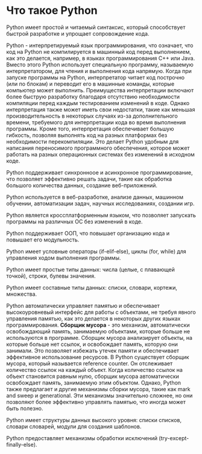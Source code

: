 # Что такое Python

Python имеет простой и читаемый синтаксис, который способствует быстрой разработке и упрощает сопровождение кода.

Python - интерпретируемый язык программирования, что означает, что код на Python не компилируется в машинный код перед выполнением, как это делается, например, в языках программирования C++ или Java. Вместо этого Python использует специальную программу, называемую интерпретатором, для чтения и выполнения кода напрямую. Когда при запуске программы на Python, интерпретатор читает код построчно (или по блокам) и переводит его в машинные команды, которые компьютер может выполнить. Преимущества интерпретации включают более быструю разработку благодаря отсутствию необходимости компиляции перед каждым тестированием изменений в коде. Однако интерпретация также может иметь свои недостатки, такие как меньшая производительность в некоторых случаях из-за дополнительного времени, требуемого для интерпретации кода во время выполнения программы. Кроме того, интерпретация обеспечивает большую гибкость, позволяя выполнять код на разных платформах без необходимости перекомпиляции. Это делает Python удобным для написания переносимого программного обеспечения, которое может работать на разных операционных системах без изменений в исходном коде.

Python поддерживает синхронноое и асинхронное программирование, что позволяет эффективно решать задачи, такие как обработка большого количества данных, создание веб-приложений.

Python используется в веб-разработке, анализе данных, машинном обучении, автоматизации задач, научных исследованиях, создании игр.

Python является кроссплатформенным языком, что позволяет запускать программы на различных ОС без изменений в коде.

Python поддерживает ООП, что повышает организацию кода и повышает его модульность.

Python имеет условные операторы (if-elif-else), циклы (for, while) для управления ходом выполнения программы.

Python имеет простые типы данных: числа (целые, с плавающей точкой), строки, булевы значения.

Python имеет составные типы данных: списки, словари, кортежи, множества.

Python автоматически управляет памятью и обеспечивает высокоуровневый интерфейс для работы с объектами, не требуя явного управления памятью, как это делается в некоторых других языках программирования. **Сборщик мусора** - это механизм, автоматически освобождающий память, занимаемую объектами, которые больше не используются в программе. Сборщик мусора анализирует объекты, на которые больше нет ссылок, и освобождает память, которую они занимали. Это позволяет избежать утечек памяти и обеспечивает эффективное использование ресурсов. В Python существует сборщик мусора, который называется reference counter. Он отслеживает количество ссылок на каждый объект. Когда количество ссылок на объект становится равным нулю, сборщик мусора автоматически освобождает память, занимаемую этим объектом. Однако, Python также предлагает и другие механизмы сборки мусора, такие как mark and sweep и generational. Эти механизмы значительно сложнее, но они позволяют более эффективно управлять памятью, что иногда может быть полезно.

Python имеет структуры данных высокого уровня: списки списков, словари словарей, модули для создания шаблонов.

Python предоставляет механизмы обработки исключений (try-except-finally-else).